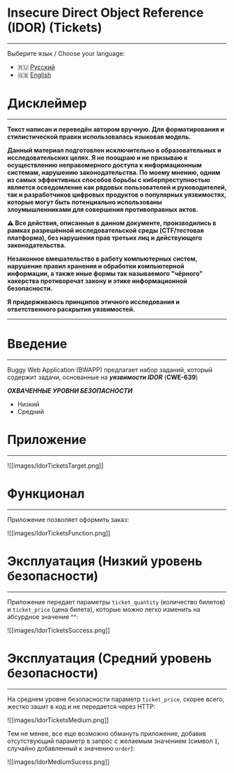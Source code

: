 # Insecure Direct Object Reference (IDOR) (Tickets)
---

Выберите язык / Choose your language:

- 🇷🇺 [Русский](WRITEUP.md)
- 🇬🇧 [English](WRITEUP.en.md)

# Дисклеймер
---

**Текст написан и переведён автором вручную. Для форматирования и стилистической правки использовалась языковая модель.**

**Данный материал подготовлен исключительно в образовательных и исследовательских целях. 
Я не поощраю и не призываю к осуществлению неправомерного доступа к информационным системам, нарушению законодательства. 
По моему мнению, одним из самых эффективных способов борьбы с киберпреступностью является осведомление как рядовых пользователей и руководителей, так и разработчиков цифровых продуктов о популярных уязвимостях, которые могут быть потенциально использованы злоумышленниками для совершения противоправных актов.**

**⚠️ Все действия, описанные в данном документе, производились в рамках разрешённой исследовательской среды (CTF/тестовая платформа), без нарушения прав третьих лиц и действующего законодательства.**

**Незаконное вмешательство в работу компьютерных систем, нарушение правил хранения и обработки компьютерной информации, а также иные формы так называемого "чёрного" хакерства противоречат закону и этике информационной безопасности.**

**Я придерживаюсь принципов этичного исследования и ответственного раскрытия уязвимостей.**

---

# Введение
---
Buggy Web Application (BWAPP) предлагает набор заданий, который содержит задачи, основанные на ***уязвимости IDOR*** (**CWE-639**)

***ОХВАЧЕННЫЕ УРОВНИ БЕЗОПАСНОСТИ***
- Низкий
- Средний

# Приложение
---

![[images/IdorTicketsTarget.png]]

# Функционал
---

Приложение позволяет оформить заказ:

![[images/IdorTicketsFunction.png]]

# Эксплуатация (Низкий уровень безопасности)
---

Приложение передает параметры `ticket_quantity` (количество билетов) и `ticket_price` (цена билета), которые можно легко изменить на абсурдное значение ^^:

![[images/IdorTicketsSuccess.png]]

# Эксплуатация (Средний уровень безопасности)
---

На среднем уровне безопасности параметр `ticket_price`, скорее всего, жестко зашит в код и не передается через HTTP:

![[images/IdorTicketsMedium.png]]

Тем не менее, все еще возможно обмануть приложение, добавив отсутствующий параметр в запрос с желаемым значением (символ `I`, случайно добавленный к значению `order`):

![[images/IdorMediumSucess.png]]